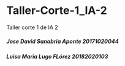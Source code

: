 # Taller-Corte-1_IA-2
Taller corte 1 de IA 2


<h5> Jose David Sanabria Aponte 20171020044</h5>
<h5> Luisa Maria Lugo FLórez 20182020103 </h5>
